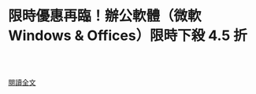 # 限時優惠再臨！辦公軟體（微軟 Windows & Offices）限時下殺 4.5 折

<!--more-->
<!--267-->
<br><br/>

[閱讀全文](https://pjchender.blogspot.com/2021/03/office-45.html)

